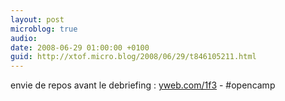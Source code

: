 ```yaml
---
layout: post
microblog: true
audio: 
date: 2008-06-29 01:00:00 +0100
guid: http://xtof.micro.blog/2008/06/29/t846105211.html
---
```

envie de repos avant le debriefing : [yweb.com/1f3](http://yweb.com/1f3) - #opencamp
